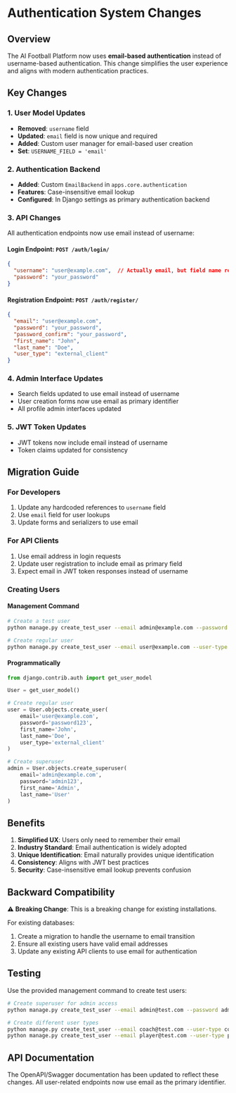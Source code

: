 # Authentication System Changes

## Overview
The AI Football Platform now uses **email-based authentication** instead of username-based authentication. This change simplifies the user experience and aligns with modern authentication practices.

## Key Changes

### 1. User Model Updates
- **Removed**: `username` field
- **Updated**: `email` field is now unique and required
- **Added**: Custom user manager for email-based user creation
- **Set**: `USERNAME_FIELD = 'email'`

### 2. Authentication Backend
- **Added**: Custom `EmailBackend` in `apps.core.authentication`
- **Features**: Case-insensitive email lookup
- **Configured**: In Django settings as primary authentication backend

### 3. API Changes
All authentication endpoints now use email instead of username:

#### Login Endpoint: `POST /auth/login/`
```json
{
  "username": "user@example.com",  // Actually email, but field name remains for JWT compatibility
  "password": "your_password"
}
```

#### Registration Endpoint: `POST /auth/register/`
```json
{
  "email": "user@example.com",
  "password": "your_password",
  "password_confirm": "your_password",
  "first_name": "John",
  "last_name": "Doe",
  "user_type": "external_client"
}
```

### 4. Admin Interface Updates
- Search fields updated to use email instead of username
- User creation forms now use email as primary identifier
- All profile admin interfaces updated

### 5. JWT Token Updates
- JWT tokens now include email instead of username
- Token claims updated for consistency

## Migration Guide

### For Developers
1. Update any hardcoded references to `username` field
2. Use `email` field for user lookups
3. Update forms and serializers to use email

### For API Clients
1. Use email address in login requests
2. Update user registration to include email as primary field
3. Expect email in JWT token responses instead of username

### Creating Users

#### Management Command
```bash
# Create a test user
python manage.py create_test_user --email admin@example.com --password admin123 --superuser

# Create regular user
python manage.py create_test_user --email user@example.com --user-type external_client
```

#### Programmatically
```python
from django.contrib.auth import get_user_model

User = get_user_model()

# Create regular user
user = User.objects.create_user(
    email='user@example.com',
    password='password123',
    first_name='John',
    last_name='Doe',
    user_type='external_client'
)

# Create superuser
admin = User.objects.create_superuser(
    email='admin@example.com',
    password='admin123',
    first_name='Admin',
    last_name='User'
)
```

## Benefits

1. **Simplified UX**: Users only need to remember their email
2. **Industry Standard**: Email authentication is widely adopted
3. **Unique Identification**: Email naturally provides unique identification
4. **Consistency**: Aligns with JWT best practices
5. **Security**: Case-insensitive email lookup prevents confusion

## Backward Compatibility

⚠️ **Breaking Change**: This is a breaking change for existing installations.

For existing databases:
1. Create a migration to handle the username to email transition
2. Ensure all existing users have valid email addresses
3. Update any existing API clients to use email for authentication

## Testing

Use the provided management command to create test users:

```bash
# Create superuser for admin access
python manage.py create_test_user --email admin@test.com --password admin123 --superuser

# Create different user types
python manage.py create_test_user --email coach@test.com --user-type coach
python manage.py create_test_user --email player@test.com --user-type player
```

## API Documentation

The OpenAPI/Swagger documentation has been updated to reflect these changes. All user-related endpoints now use email as the primary identifier.
